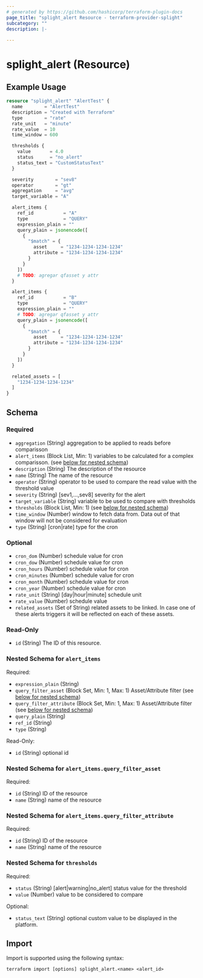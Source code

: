 ```yaml
---
# generated by https://github.com/hashicorp/terraform-plugin-docs
page_title: "splight_alert Resource - terraform-provider-splight"
subcategory: ""
description: |-
  
---
```


# splight_alert (Resource)



## Example Usage

```terraform
resource "splight_alert" "AlertTest" {
  name        = "AlertTest"
  description = "Created with Terraform"
  type        = "rate"
  rate_unit   = "minute"
  rate_value  = 10
  time_window = 600

  thresholds {
    value       = 4.0
    status      = "no_alert"
    status_text = "CustomStatusText"
  }

  severity        = "sev8"
  operator        = "gt"
  aggregation     = "avg"
  target_variable = "A"

  alert_items {
    ref_id           = "A"
    type             = "QUERY"
    expression_plain = ""
    query_plain = jsonencode([
      {
        "$match" = {
          asset     = "1234-1234-1234-1234"
          attribute = "1234-1234-1234-1234"
        }
      }
    ])
    # TODO: agregar qfasset y attr
  }

  alert_items {
    ref_id           = "B"
    type             = "QUERY"
    expression_plain = ""
    # TODO: agregar qfasset y attr
    query_plain = jsonencode([
      {
        "$match" = {
          asset     = "1234-1234-1234-1234"
          attribute = "1234-1234-1234-1234"
        }
      }
    ])
  }

  related_assets = [
    "1234-1234-1234-1234"
  ]
}
```

<!-- schema generated by tfplugindocs -->
## Schema

### Required

- `aggregation` (String) aggregation to be applied to reads before comparisson
- `alert_items` (Block List, Min: 1) variables to be calculated for a complex comparisson. (see [below for nested schema](#nestedblock--alert_items))
- `description` (String) The description of the resource
- `name` (String) The name of the resource
- `operator` (String) operator to be used to compare the read value with the threshold value
- `severity` (String) [sev1,...,sev8] severity for the alert
- `target_variable` (String) variable to be used to compare with thresholds
- `thresholds` (Block List, Min: 1) (see [below for nested schema](#nestedblock--thresholds))
- `time_window` (Number) window to fetch data from. Data out of that window will not be considered for evaluation
- `type` (String) [cron|rate] type for the cron

### Optional

- `cron_dom` (Number) schedule value for cron
- `cron_dow` (Number) schedule value for cron
- `cron_hours` (Number) schedule value for cron
- `cron_minutes` (Number) schedule value for cron
- `cron_month` (Number) schedule value for cron
- `cron_year` (Number) schedule value for cron
- `rate_unit` (String) [day|hour|minute] schedule unit
- `rate_value` (Number) schedule value
- `related_assets` (Set of String) related assets to be linked. In case one of these alerts triggers it will be reflected on each of these assets.

### Read-Only

- `id` (String) The ID of this resource.

<a id="nestedblock--alert_items"></a>
### Nested Schema for `alert_items`

Required:

- `expression_plain` (String)
- `query_filter_asset` (Block Set, Min: 1, Max: 1) Asset/Attribute filter (see [below for nested schema](#nestedblock--alert_items--query_filter_asset))
- `query_filter_attribute` (Block Set, Min: 1, Max: 1) Asset/Attribute filter (see [below for nested schema](#nestedblock--alert_items--query_filter_attribute))
- `query_plain` (String)
- `ref_id` (String)
- `type` (String)

Read-Only:

- `id` (String) optional id

<a id="nestedblock--alert_items--query_filter_asset"></a>
### Nested Schema for `alert_items.query_filter_asset`

Required:

- `id` (String) ID of the resource
- `name` (String) name of the resource


<a id="nestedblock--alert_items--query_filter_attribute"></a>
### Nested Schema for `alert_items.query_filter_attribute`

Required:

- `id` (String) ID of the resource
- `name` (String) name of the resource



<a id="nestedblock--thresholds"></a>
### Nested Schema for `thresholds`

Required:

- `status` (String) [alert|warning|no_alert] status value for the threshold
- `value` (Number) value to be considered to compare

Optional:

- `status_text` (String) optional custom value to be displayed in the platform.

## Import

Import is supported using the following syntax:

```shell
terraform import [options] splight_alert.<name> <alert_id>
```
